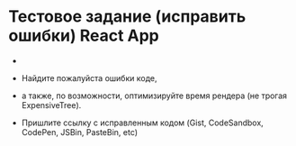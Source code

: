 # Тестовое задание (исправить ошибки) React App
 *
 * Найдите пожалуйста ошибки коде,
 * а также, по возможности, оптимизируйте время рендера (не трогая ExpensiveTree).

 * Пришлите ссылку с исправленным кодом (Gist, CodeSandbox, CodePen, JSBin, PasteBin, etc)

 